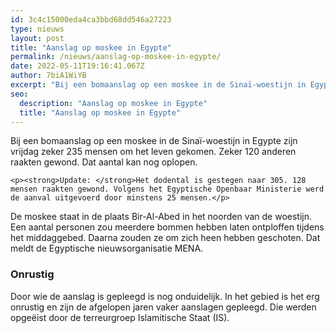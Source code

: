 ```yaml
---
id: 3c4c15000eda4ca3bbd68dd546a27223
type: nieuws
layout: post
title: "Aanslag op moskee in Egypte"
permalink: /nieuws/aanslag-op-moskee-in-egypte/
date: 2022-05-11T19:16:41.067Z
author: 7biA1WiYB
excerpt: "Bij een bomaanslag op een moskee in de Sinaï-woestijn in Egypte zijn vrijdag zeker 235 mensen om het leven gekomen. Zeker 120 anderen raakten gewond. Dat aantal kan nog oplopen.  "
seo:
  description: "Aanslag op moskee in Egypte"
  title: "Aanslag op moskee in Egypte"
---
```

Bij een bomaanslag op een moskee in de Sinaï-woestijn in Egypte zijn vrijdag zeker 235 mensen om het leven gekomen. Zeker 120 anderen raakten gewond. Dat aantal kan nog oplopen.  

    <p><strong>Update: </strong>Het dodental is gestegen naar 305. 128 mensen raakten gewond. Volgens het Egyptische Openbaar Ministerie werd de aanval uitgevoerd door minstens 25 mensen.</p>
<p>De moskee staat in de plaats Bir-Al-Abed in het noorden van de woestijn. Een aantal personen zou meerdere bommen hebben laten ontploffen tijdens het middaggebed. Daarna zouden ze om zich heen hebben geschoten. Dat meldt de Egyptische nieuwsorganisatie MENA.</p>
<h3>Onrustig</h3>
<p>Door wie de aanslag is gepleegd is nog onduidelijk. In het gebied is het erg onrustig en zijn de afgelopen jaren vaker aanslagen gepleegd. Die werden opgeëist door de terreurgroep Islamitische Staat (IS).</p>  
